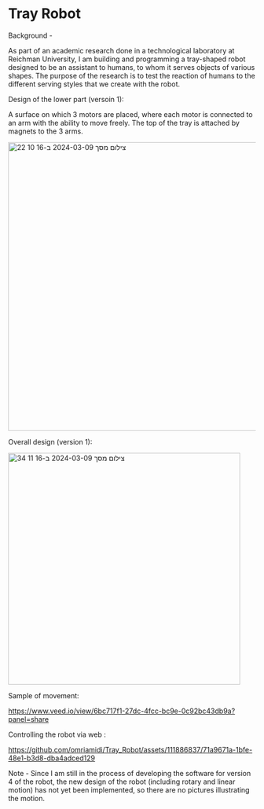 # Tray Robot

Background -

As part of an academic research done in a technological laboratory at Reichman University, I am building and programming a tray-shaped robot designed to be an assistant to humans, to whom it serves objects of various shapes. The purpose of the research is to test the reaction of humans to the different serving styles that we create with the robot.

Design of the lower part (versoin 1):

A surface on which 3 motors are placed, where each motor is connected to an arm with the ability to move freely. The top of the tray is attached by magnets to the 3 arms.

<img width="588" alt="צילום מסך 2024-03-09 ב-16 10 22" src="https://github.com/omriamidi/Tray_Robot/assets/111886837/d0619e66-810a-4f10-b1bc-1dc070ad5f70">



Overall design (version 1):

<img width="472" alt="צילום מסך 2024-03-09 ב-16 11 34" src="https://github.com/omriamidi/Tray_Robot/assets/111886837/42e218e5-d272-43fa-aacf-12b284346635">



Sample of movement:

https://www.veed.io/view/6bc717f1-27dc-4fcc-bc9e-0c92bc43db9a?panel=share



Controlling the robot via web :

https://github.com/omriamidi/Tray_Robot/assets/111886837/71a9671a-1bfe-48e1-b3d8-dba4adced129


Note -
Since I am still in the process of developing the software for version 4 of the robot, the new design of the robot (including rotary and linear motion) has not yet been implemented, so there are no pictures illustrating the motion.
